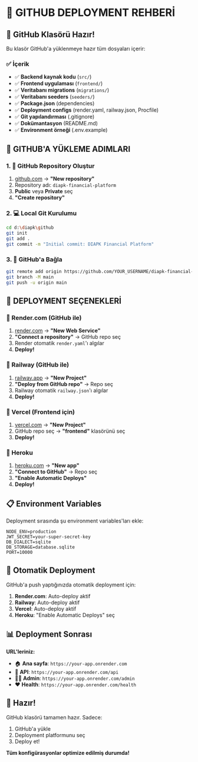 # 🚀 GITHUB DEPLOYMENT REHBERİ

## 📁 GitHub Klasörü Hazır!

Bu klasör GitHub'a yüklenmeye hazır tüm dosyaları içerir:

### ✅ İçerik
- ✅ **Backend kaynak kodu** (`src/`)
- ✅ **Frontend uygulaması** (`frontend/`)
- ✅ **Veritabanı migrations** (`migrations/`)
- ✅ **Veritabanı seeders** (`seeders/`)
- ✅ **Package.json** (dependencies)
- ✅ **Deployment configs** (render.yaml, railway.json, Procfile)
- ✅ **Git yapılandırması** (.gitignore)
- ✅ **Dokümantasyon** (README.md)
- ✅ **Environment örneği** (.env.example)

## 🎯 GITHUB'A YÜKLEME ADIMLARI

### 1. 📂 GitHub Repository Oluştur
1. [github.com](https://github.com) → **"New repository"**
2. Repository adı: `diapk-financial-platform`
3. **Public** veya **Private** seç
4. **"Create repository"**

### 2. 💻 Local Git Kurulumu
```bash
cd d:\diapk\github
git init
git add .
git commit -m "Initial commit: DIAPK Financial Platform"
```

### 3. 🔗 GitHub'a Bağla
```bash
git remote add origin https://github.com/YOUR_USERNAME/diapk-financial-platform.git
git branch -M main
git push -u origin main
```

## 🚀 DEPLOYMENT SEÇENEKLERİ

### 🥇 Render.com (GitHub ile)
1. [render.com](https://render.com) → **"New Web Service"**
2. **"Connect a repository"** → GitHub repo seç
3. Render otomatik `render.yaml`'ı algılar
4. **Deploy!**

### 🥈 Railway (GitHub ile)
1. [railway.app](https://railway.app) → **"New Project"**
2. **"Deploy from GitHub repo"** → Repo seç
3. Railway otomatik `railway.json`'ı algılar
4. **Deploy!**

### 🥉 Vercel (Frontend için)
1. [vercel.com](https://vercel.com) → **"New Project"**
2. GitHub repo seç → **"frontend"** klasörünü seç
3. **Deploy!**

### 🔧 Heroku
1. [heroku.com](https://heroku.com) → **"New app"**
2. **"Connect to GitHub"** → Repo seç
3. **"Enable Automatic Deploys"**
4. **Deploy!**

## 📋 Environment Variables

Deployment sırasında şu environment variables'ları ekle:

```env
NODE_ENV=production
JWT_SECRET=your-super-secret-key
DB_DIALECT=sqlite
DB_STORAGE=database.sqlite
PORT=10000
```

## 🔄 Otomatik Deployment

GitHub'a push yaptığınızda otomatik deployment için:

1. **Render.com**: Auto-deploy aktif
2. **Railway**: Auto-deploy aktif  
3. **Vercel**: Auto-deploy aktif
4. **Heroku**: "Enable Automatic Deploys" seç

## 📊 Deployment Sonrası

**URL'leriniz:**
- 🏠 **Ana sayfa**: `https://your-app.onrender.com`
- 🔧 **API**: `https://your-app.onrender.com/api`
- 👨‍💼 **Admin**: `https://your-app.onrender.com/admin`
- ❤️ **Health**: `https://your-app.onrender.com/health`

## 🎉 Hazır!

GitHub klasörü tamamen hazır. Sadece:
1. GitHub'a yükle
2. Deployment platformunu seç
3. Deploy et!

**Tüm konfigürasyonlar optimize edilmiş durumda!**